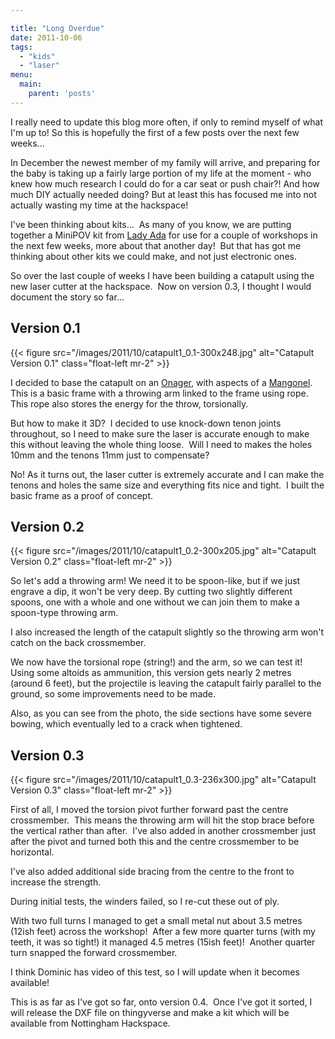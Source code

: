 ```yaml
---

title: "Long Overdue"
date: 2011-10-06
tags: 
  - "kids"
  - "laser"
menu:
  main:
    parent: 'posts'
---
```

I really need to update this blog more often, if only to remind myself of what I'm up to!<!--more--> So this is hopefully the first of a few posts over the next few weeks...

In December the newest member of my family will arrive, and preparing for the baby is taking up a fairly large portion of my life at the moment - who knew how much research I could do for a car seat or push chair?! And how much DIY actually needed doing? But at least this has focused me into not actually wasting my time at the hackspace!

I've been thinking about kits...  As many of you know, we are putting together a MiniPOV kit from [Lady Ada](http://www.ladyada.net/make/minipov3/) for use for a couple of workshops in the next few weeks, more about that another day!  But that has got me thinking about other kits we could make, and not just electronic ones.

So over the last couple of weeks I have been building a catapult using the new laser cutter at the hackspace.  Now on version 0.3, I thought I would document the story so far...

## Version 0.1

{{< figure src="/images/2011/10/catapult1_0.1-300x248.jpg" alt="Catapult Version 0.1" class="float-left mr-2" >}}

I decided to base the catapult on an [Onager](http://en.wikipedia.org/wiki/Onager_%28siege_weapon%29), with aspects of a [Mangonel](http://en.wikipedia.org/wiki/Mangonel). This is a basic frame with a throwing arm linked to the frame using rope.  This rope also stores the energy for the throw, torsionally.

But how to make it 3D?  I decided to use knock-down tenon joints throughout, so I need to make sure the laser is accurate enough to make this without leaving the whole thing loose.  Will I need to makes the holes 10mm and the tenons 11mm just to compensate?

No! As it turns out, the laser cutter is extremely accurate and I can make the tenons and holes the same size and everything fits nice and tight.  I built the basic frame as a proof of concept.

## Version 0.2

{{< figure src="/images/2011/10/catapult1_0.2-300x205.jpg" alt="Catapult Version 0.2" class="float-left mr-2" >}}

So let's add a throwing arm! We need it to be spoon-like, but if we just engrave a dip, it won't be very deep. By cutting two slightly different spoons, one with a whole and one without we can join them to make a spoon-type throwing arm.

I also increased the length of the catapult slightly so the throwing arm won't catch on the back crossmember.

We now have the torsional rope (string!) and the arm, so we can test it!  Using some altoids as ammunition, this version gets nearly 2 metres (around 6 feet), but the projectile is leaving the catapult fairly parallel to the ground, so some improvements need to be made.

Also, as you can see from the photo, the side sections have some severe bowing, which eventually led to a crack when tightened.

## Version 0.3

{{< figure src="/images/2011/10/catapult1_0.3-236x300.jpg" alt="Catapult Version 0.3" class="float-left mr-2" >}}

First of all, I moved the torsion pivot further forward past the centre crossmember.  This means the throwing arm will hit the stop brace before the vertical rather than after.  I've also added in another crossmember just after the pivot and turned both this and the centre crossmember to be horizontal.

I've also added additional side bracing from the centre to the front to increase the strength.

During initial tests, the winders failed, so I re-cut these out of ply.

With two full turns I managed to get a small metal nut about 3.5 metres (12ish feet) across the workshop!  After a few more quarter turns (with my teeth, it was so tight!) it managed 4.5 metres (15ish feet)!  Another quarter turn snapped the forward crossmember.

I think Dominic has video of this test, so I will update when it becomes available!

This is as far as I've got so far, onto version 0.4.  Once I've got it sorted, I will release the DXF file on thingyverse and make a kit which will be available from Nottingham Hackspace.
